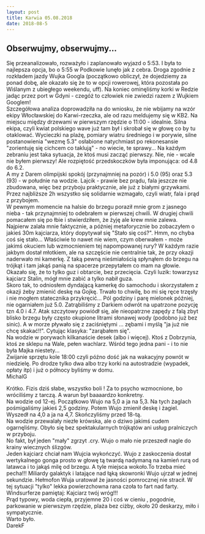 ```yaml
---
layout: post
title: Karwia 05.08.2018
date: 2018-08-5
---
```


## Obserwujmy, obserwujmy...

Się przeanalizowało, rozważyło i zaplanowało wyjazd o 5:53. I była to
najlepsza opcja, bo o 5:55 w Podkowie lunęło jak z cebra.
Droga zgodnie z rozkładem jazdy Wujka Googla (początkowo obliczył, że
dojedziemy za ponad dobę, ale okazało się że to w opcji rowerowej, która
pozostała po Wiślanym z ubiegłego weekendu, uff). Na koniec ominęliśmy
korki w Redzie jadąc przez port w Gdyni - czegóż to człowiek nie zwiedzi
razem z Wujkiem Googlem!  
Szczegółowa analiza doprowadziła na do wniosku, że nie wbijamy na wzór
ekipy Włocławskiej do Karwi-rzeczka, ale od razu meldujemy się w KB2. Na
miejscu między drzewami w pierwszym rzędzie o 11:00 - idealnie.
Silna ekipa, czyli kwiat polskiego wave już tam był i skrobał się w
głowę co by tu otaklować. Wycieczki na plażę, pomiary wiatru średniego i
w porywie, silne postanowienia "wezmę 5.3" osłabione natychmiast po
rekonesansie "zorientuję się cichcem co taklują" - no wiecie, te
sprawy... Na każdym zebraniu jest taka sytuacja, że ktoś musi zacząć
pierwszy. Nie, nie - wcale nie byłem pierwszy! Ale rozpiętość
przedskoczków była imponująca: od 4.8 do 6.2.  
A my z Darem olimpijski spokój (przynajmniej na pozór) i 5.0 (95) oraz
5.3 (93) - w południe na wodzie. Lajcik - prawie bez prądu, fala jeszcze
nie zbudowana, więc bez przyboju praktycznie, ale już z białymi
grzywkami. Przez najbliższe 2h wszystko się solidarnie wzmagało, czyli
wiatr, fala i prąd z przybojem.  
W pewnym momencie na halsie do brzegu
poraził mnie grom z jasnego nieba - tak przynajmniej to odebrałem w
pierwszej chwili. W drugiej chwili pomacałem się po łbie i stwierdziłem,
że żyję ale krew mnie zalewa. Najpierw zalała mnie faktycznie, a później
metaforycznie bo zobaczyłem o jakieś 30m kajciarza, który dopytywał się
"Stało się coś?". Hmm, no chyba coś się stało... Właściwie to nawet nie
wiem, czym oberwałem - może jakimś okuciem lub wzmocnieniem tej
napompowanej rury? W każdym razie jakbym dostał młotkiem, ale na
szczęście nie centralnie tak, że przy okazji naderwało mi kamerkę. Z
taką pewną nieśmiałością spłynąłem do brzegu na trójkąt i tam jakąś
panią na spacerze przepytałem co mam na głowie. Okazało się, że to tylko
guz i obtarcie, bez przecięcia. Czyli luzik: towarzysz kajciarz Stalin,
mógł mnie zabić a tylko nabił guza.  
Skoro tak, to odniosłem dyndającą kamerkę do samochodu i skorzystałem z
okazji żeby zmienić deskę na Gojkę. Trwało to chwilę, bo mi się ręce
trzęsły i nie mogłem statecznika przykręcić...
Pól godziny i parę mielonek później, nie ogarniałem już 5.0.
Zatrąbiliśmy z Darkiem odwrót na upatrzone pozycję tzn 4.0 i 4.7. Atak
szczytowy powiódł się, ale nieopatrzne zapędy z falą zbyt blisko brzegu
były często okupione litrami słonawej wody (podobno już bez sinic). A w
morze pływało się z zaciśniętymi ... zębami i myślą "ja już nie chcę
skakać!!". Cytując klasyka: "zarąbałem się".  
Na wodzie w porywach kilkanaście desek (albo i więcej). Ktoś z
Dobrzynia, ktoś ze sklepu na Wale, pełen wachlarz.
Wśród tego jedna pani - i to nie była Majka niestety...  
Zwijanie sprzętu kole 18:00 czyli późno dość jak na wakacyjny powrót w
niedzielę. Po drodze tylko dwa albo trzy korki na autostradzie (wypadek,
opłaty itp) i już o północy byliśmy w domu.  
MichalG  

Krótko. Fizis dziś słabe, wszystko boli !  Za to psycho wzmocnione, bo wróciliśmy z tarczą. 
A warun był baaaardzo konkretny.  
Na wodzie od 12-ej. Początkowo Wujo na 5,0  a ja na 5,3. Na tych żaglach pośmigaliśmy jakieś 2,5 godziny. 
Potem Wujo zmienił deskę i żagiel. Wyszedł na 4,0 a ja na 4,7. Skończyliśmy przed 18-tą.  
Na wodzie przewalały niezłe krówska, ale o dziwo jakimś cudem ogarnęliśmy. 
Obyło się bez spektakularnych trójkątów ani usług pralniczych w przyboju.  
No fakt,  był jeden "mały" zgrzyt .cry.  Wujo o mało nie przeszedł nagle do krainy wiecznych ślizgów.  
Jeden kajciarz chciał nam Wujcia wykończyć. 
Wujo z zaskoczenia dostał wertykalnego gonga prosto w głowę tą twardą nadymaną na kamień rurą od latawca i to jakąś milę od brzegu. 
A tyle miejsca wokoło.To trzeba mieć pecha!!! Miliardy galaktyk i latające nad łąką skowronki Wujo ujrzał w jednej sekundzie. 
Hełmofon Wuja uratował że jasności pomrocznej nie stracił. 
W tej sytuacji "tylko" lekka powierzchowna rana czoła to fart nad farty. Windsurferze pamiętaj: Kajciarz twój wróg!!!  
Prąd typowy, woda ciepła, przyjemne 20 i coś w cieniu , pogodnie, parkowanie w pierwszym rzędzie, plaża bez ciżby, około 20 deskarzy, miło i sympatycznie.  
Warto było.  
DarekF
